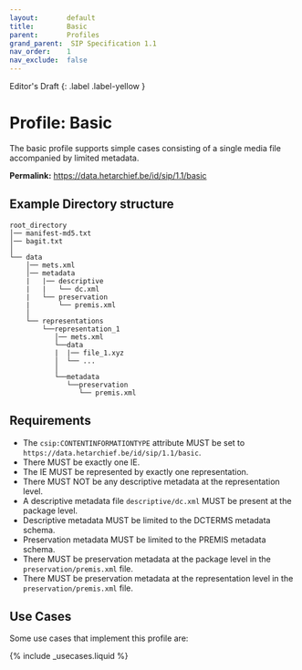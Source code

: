 ```yaml
---
layout:       default
title:        Basic
parent:       Profiles
grand_parent:  SIP Specification 1.1
nav_order:    1
nav_exclude:  false
---
```

Editor's Draft
{: .label .label-yellow }
# Profile: Basic 

The basic profile supports simple cases consisting of a single media file accompanied by limited metadata.

**Permalink:** <https://data.hetarchief.be/id/sip/1.1/basic>

## Example Directory structure

```plaintext
root_directory
│── manifest-md5.txt
│── bagit.txt
│
└── data
    │── mets.xml
    │── metadata
    |   |── descriptive
    |   |   └── dc.xml
    |   └── preservation
    |       └── premis.xml
    │
    └── representations
        └──representation_1
           │── mets.xml
           └──data
           |  |── file_1.xyz
           │  └── ...
           │
           └──metadata
              └──preservation
                 └── premis.xml
```


## Requirements

- The `csip:CONTENTINFORMATIONTYPE` attribute MUST be set to `https://data.hetarchief.be/id/sip/1.1/basic`.
- There MUST be exactly one IE.
- The IE MUST be represented by exactly one representation.
- There MUST NOT be any descriptive metadata at the representation level.
- A descriptive metadata file `descriptive/dc.xml` MUST be present at the package level.
- Descriptive metadata MUST be limited to the DCTERMS metadata schema.
- Preservation metadata MUST be limited to the PREMIS metadata schema.
- There MUST be preservation metadata at the package level in the `preservation/premis.xml` file.
- There MUST be preservation metadata at the representation level in the `preservation/premis.xml` file.

## Use Cases

Some use cases that implement this profile are:

{% include _usecases.liquid  %}
